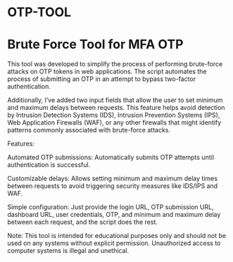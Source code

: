 # OTP-TOOL

# Brute Force Tool for MFA OTP

This tool was developed to simplify the process of performing brute-force attacks on OTP tokens in web applications. The script automates the process of submitting an OTP in an attempt to bypass two-factor authentication.

Additionally, I’ve added two input fields that allow the user to set minimum and maximum delays between requests. This feature helps avoid detection by Intrusion Detection Systems (IDS), Intrusion Prevention Systems (IPS), Web Application Firewalls (WAF), or any other firewalls that might identify patterns commonly associated with brute-force attacks.

Features:

Automated OTP submissions: Automatically submits OTP attempts until authentication is successful.

Customizable delays: Allows setting minimum and maximum delay times between requests to avoid triggering security measures like IDS/IPS and WAF.

Simple configuration: Just provide the login URL, OTP submission URL, dashboard URL, user credentials, OTP, and minimum and maximum delay between each request, and the script does the rest.

Note: This tool is intended for educational purposes only and should not be used on any systems without explicit permission. Unauthorized access to computer systems is illegal and unethical.
